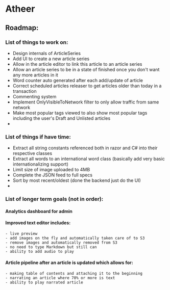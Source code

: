 # Atheer
## Roadmap:
### List of things to work on:
- Design internals of ArticleSeries
- Add UI to create a new article series
- Allow in the article editor to link this article to an article series
- Allow an article series to be in a state of finished once you don't want any more articles in it
- Word counter auto generated after each add/update of article
- Correct scheduled articles releaser to get articles older than today in a transaction
- Commenting system
- Implement OnlyVisibleToNetwork filter to only allow traffic from same network
- Make most popular tags viewed to also show most popular tags including the user's Draft and Unlisted articles
- 

### List of things if have time:
- Extract all string constants referenced both in razor and C# into their respective classes
- Extract all words to an international word class (basically add very basic internationalizing support)
- Limit size of image uploaded to 4MB
- Complete the JSON feed to full specs
- Sort by most recent/oldest (done the backend just do the UI)
- 

### List of longer term goals (not in order):

#### Analytics dashboard for admin
#### Improved text editor includes:
    - live preview
    - add images on the fly and automatically taken care of to S3
    - remove images and automatically removed from S3
    - no need to type Markdown but still can
    - ability to add audio to play
#### Article pipeline after an article is updated which allows for:
    - making table of contents and attaching it to the beginning
    - narrating an article where 70% or more is text
    - ability to play narrated article